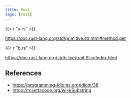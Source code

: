 ```yaml
---
title: Rust
tags: [rust]
---
```


{{< r "a.rs" >}}

<https://doc.rust-lang.org/std/primitive.str.html#method.get>

{{< r "b.rs" >}}

<https://doc.rust-lang.org/std/slice/trait.SliceIndex.html>

## References

- <https://programming-idioms.org/idiom/38>
- <https://rosettacode.org/wiki/Substring>
